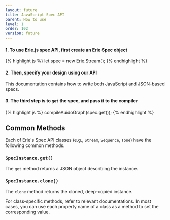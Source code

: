 ```yaml
---
layout: future
title: JavaScript Spec API
parent: How to use
level: 1
order: 102
version: future
---
```


#### 1. To use Erie.js spec API, first create an Erie Spec object

{% highlight js %}
let spec = new Erie.Stream();
{% endhighlight %}

#### 2. Then, specify your design using our API

This documentation contains how to write both JavaScript and JSON-based specs.

#### 3. The third step is to `get` the spec, and pass it to the compiler

{% highlight js %}
compileAuidoGraph(spec.get());
{% endhighlight %}

## Common Methods

Each of Erie's Spec API classes (e.g., `Stream`, `Sequence`, `Tone`) have the following common methods.

### `SpecInstance.get()`

The `get` method returns a JSON object describing the instance.

### `SpecInstance.clone()`

The `clone` method returns the cloned, deep-copied instance.

For class-specific methods, refer to relevant documentations.
In most cases, you can use each property name of a class as a method to set the corresponding value.
